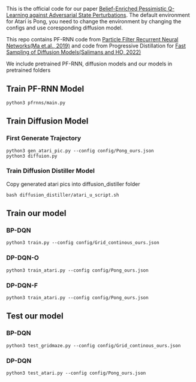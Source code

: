 This is the official code for our paper [Belief-Enriched Pessimistic Q-Learning against Adversarial State Perturbations](https://openreview.net/forum?id=7gDENzTzw1&referrer=%5BAuthor%20Console%5D(%2Fgroup%3Fid%3DICLR.cc%2F2024%2FConference%2FAuthors%23your-submissions)). The default environment for Atari is Pong, you need to change the environment by changing the configs and use coresponding diffusion model.

This repo contains PF-RNN code from [Particle Filter Recurrent Neural Networks(Ma et.al., 2019)](https://github.com/Yusufma03/pfrnns) and code from Progressive Distillation for [Fast Sampling of Diffusion Models(Salimans and HO, 2022)](https://github.com/Hramchenko/diffusion_distiller) 

We include pretrained PF-RNN, diffusion models and our models in pretrained folders
## Train PF-RNN Model
```
python3 pfrnns/main.py
```
## Train Diffusion Model
### First Generate Trajectory
```
python3 gen_atari_pic.py --config config/Pong_ours.json
python3 diffuion.py
```

### Train Diffusion Distiller Model
Copy generated atari pics into diffusion_distiller folder
```
bash diffusion_distiller/atari_u_script.sh
```

## Train our model
### BP-DQN
```
python3 train.py --config config/Grid_continous_ours.json
```
### DP-DQN-O
```
python3 train_atari.py --config config/Pong_ours.json
```
### DP-DQN-F
```
python3 train_atari.py --config config/Pong_ours.json
```


## Test our model
### BP-DQN
```
python3 test_gridmaze.py --config config/Grid_continous_ours.json
```
### DP-DQN
```
python3 test_atari.py --config config/Pong_ours.json
```
